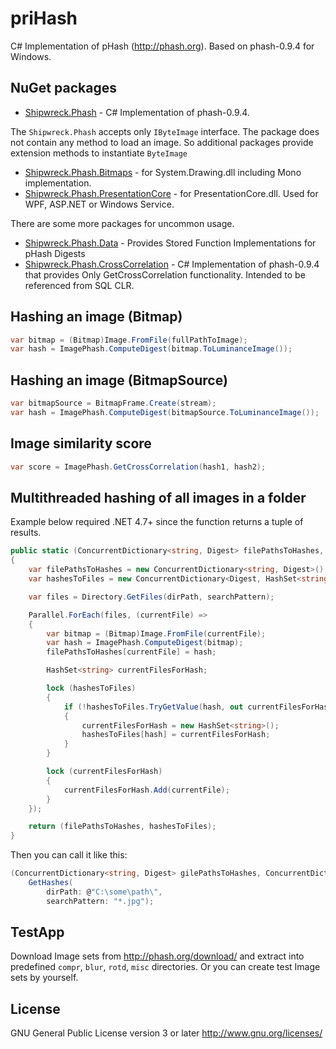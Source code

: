 # priHash #

<!-- Personal Rough Implementation of pHASH -->

C# Implementation of pHash (<http://phash.org>).
Based on phash-0.9.4 for Windows.


## NuGet packages ##

- [Shipwreck.Phash](https://www.nuget.org/packages/Shipwreck.Phash/) - C# Implementation of phash-0.9.4.

The `Shipwreck.Phash` accepts only `IByteImage` interface. The package does not contain any method to load an image.
So additional packages provide extension methods to instantiate `ByteImage`

- [Shipwreck.Phash.Bitmaps](https://www.nuget.org/packages/Shipwreck.Phash.Bitmaps/) - for System.Drawing.dll including Mono implementation.
- [Shipwreck.Phash.PresentationCore](https://www.nuget.org/packages/Shipwreck.Phash.PresentationCore/) - for PresentationCore.dll. Used for WPF, ASP.NET or Windows Service.

There are some more packages for uncommon usage.

- [Shipwreck.Phash.Data](https://www.nuget.org/packages/Shipwreck.Phash.Data/) - Provides Stored Function Implementations for pHash Digests
- [Shipwreck.Phash.CrossCorrelation](https://www.nuget.org/packages/Shipwreck.Phash.CrossCorrelation/) - C# Implementation of phash-0.9.4 that provides Only GetCrossCorrelation functionality. Intended to be referenced from SQL CLR.

## Hashing an image (Bitmap) ##

```C#
var bitmap = (Bitmap)Image.FromFile(fullPathToImage);
var hash = ImagePhash.ComputeDigest(bitmap.ToLuminanceImage());
```

## Hashing an image (BitmapSource) ##

```C#
var bitmapSource = BitmapFrame.Create(stream);
var hash = ImagePhash.ComputeDigest(bitmapSource.ToLuminanceImage());
```

## Image similarity score ##

```C#
var score = ImagePhash.GetCrossCorrelation(hash1, hash2);
```

## Multithreaded hashing of all images in a folder ##

Example below required .NET 4.7+ since the function returns a tuple of results.

```C#
public static (ConcurrentDictionary<string, Digest> filePathsToHashes, ConcurrentDictionary<Digest, HashSet<string>> hashesToFiles) GetHashes(string dirPath, string searchPattern)
{
    var filePathsToHashes = new ConcurrentDictionary<string, Digest>();
    var hashesToFiles = new ConcurrentDictionary<Digest, HashSet<string>>();

    var files = Directory.GetFiles(dirPath, searchPattern);

    Parallel.ForEach(files, (currentFile) =>
    {
        var bitmap = (Bitmap)Image.FromFile(currentFile);
        var hash = ImagePhash.ComputeDigest(bitmap);
        filePathsToHashes[currentFile] = hash;

        HashSet<string> currentFilesForHash;

        lock (hashesToFiles)
        {
            if (!hashesToFiles.TryGetValue(hash, out currentFilesForHash))
            {
                currentFilesForHash = new HashSet<string>();
                hashesToFiles[hash] = currentFilesForHash;
            }
        }

        lock (currentFilesForHash)
        {
            currentFilesForHash.Add(currentFile);
        }
    });

    return (filePathsToHashes, hashesToFiles);
}
```

Then you can call it like this:

```C#
(ConcurrentDictionary<string, Digest> gilePathsToHashes, ConcurrentDictionary<Digest, HashSet<string>> hashesToFiles) =
    GetHashes(
        dirPath: @"C:\some\path\",
        searchPattern: "*.jpg");
```

## TestApp ##

Download Image sets from <http://phash.org/download/> and extract into predefined `compr`, `blur`, `rotd`, `misc` directories.
Or you can create test Image sets by yourself.

## License ##

GNU General Public License version 3 or later
<http://www.gnu.org/licenses/>